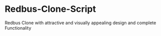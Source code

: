 # Redbus-Clone-Script
Redbus Clone with attractive and visually appealing design and complete Functionality
